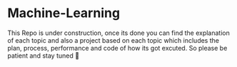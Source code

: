 # Machine-Learning
 This Repo is under construction, once its done you can find the explanation of each topic and also a project based on each topic which includes the plan, process, performance and code of how its got excuted. So please be patient and stay tuned 👋
